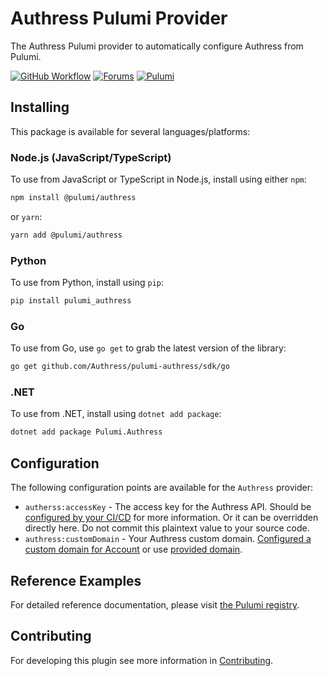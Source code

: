 # Authress Pulumi Provider
The Authress Pulumi provider to automatically configure Authress from Pulumi.

[![GitHub Workflow][workflow]][workflow-link] [![Forums][discuss-badge]][discuss] [![Pulumi][pulumi-badge]][pulumi-link]

[workflow]: https://github.com/authress/pulumi-authress/actions/workflows/build.yml/badge.svg
[workflow-link]: https://github.com/authress/pulumi-authress/actions

[discuss-badge]: https://img.shields.io/badge/build-pulumi--authress-623CE4.svg
[discuss]: https://discuss.hashicorp.com/c/pulumi-providers/31

[pulumi-badge]: https://img.shields.io/badge/install-pulumi--authress-blue.svg
[pulumi-link]: https://registry.pulumi.io/providers/authress/authress/latest/docs



## Installing

This package is available for several languages/platforms:

### Node.js (JavaScript/TypeScript)

To use from JavaScript or TypeScript in Node.js, install using either `npm`:

```bash
npm install @pulumi/authress
```

or `yarn`:

```bash
yarn add @pulumi/authress
```

### Python

To use from Python, install using `pip`:

```bash
pip install pulumi_authress
```

### Go

To use from Go, use `go get` to grab the latest version of the library:

```bash
go get github.com/Authress/pulumi-authress/sdk/go
```

### .NET

To use from .NET, install using `dotnet add package`:

```bash
dotnet add package Pulumi.Authress
```

## Configuration

The following configuration points are available for the `Authress` provider:

- `autherss:accessKey` - The access key for the Authress API. Should be [configured by your CI/CD](https://authress.io/knowledge-base/docs/category/cicd) for more information. Or it can be overridden directly here. Do not commit this plaintext value to your source code.
- `authress:customDomain` - Your Authress custom domain. [Configured a custom domain for Account](https://authress.io/app/#/settings?focus=domain) or use [provided domain](https://authress.io/app/#/api?route=overview).

## Reference Examples

For detailed reference documentation, please visit [the Pulumi registry](https://www.pulumi.com/registry/packages/authress/api-docs/).



## Contributing
For developing this plugin see more information in [Contributing](./contributing/README.md).
